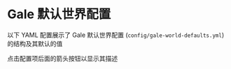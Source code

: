 <script setup>
import galeWorldDefaultsConfig_1_21_4 from './data/gale-world-defaults-1-21-4';
import galeWorldDefaultsConfig_1_21_1 from './data/gale-world-defaults-1-21-1';
import ConfigGroup from '../../../../.vitepress/theme/components/config/ConfigGroup.vue'
const data = {
    '1.21.4': galeWorldDefaultsConfig_1_21_4,
    '1.21.1': galeWorldDefaultsConfig_1_21_1
}
</script>

# Gale 默认世界配置

以下 YAML 配置展示了 Gale 默认世界配置 (`config/gale-world-defaults.yml`) 的结构及其默认的值

点击配置项后面的箭头按钮以显示其描述

<ConfigGroup :data />

